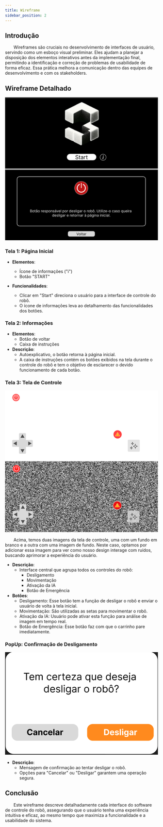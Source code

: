 ```yaml
---
title: Wireframe
sidebar_position: 2
---
```


## Introdução
&emsp;&emsp;Wireframes são cruciais no desenvolvimento de interfaces de usuário, servindo como um esboço visual preliminar. Eles ajudam a planejar a disposição dos elementos interativos antes da implementação final, permitindo a identificação e correção de problemas de usabilidade de forma eficaz. Essa prática melhora a comunicação dentro das equipes de desenvolvimento e com os stakeholders.


## Wireframe Detalhado
![Página Inicial](../../static/img/sprint-2/paginainicial.png)
![Página de Informações](../../static/img/sprint-2/info.png)
### Tela 1: Página Inicial

- **Elementos**:
  - Ícone de informações ("i")
  - Botão "START"

- **Funcionalidades**:
  - Clicar em "Start" direciona o usuário para a interface de controle do robô.
  - O ícone de informações leva ao detalhamento das funcionalidades dos botões.

### Tela 2: Informações
- **Elementos**:
  - Botão de voltar
  - Caixa de instruções
- **Descrição**:
  - Autoexplicativo, o botão retorna à página inicial.
  - A caixa de instruções contém os botões exibidos na tela durante o controle do robô e tem o objetivo de esclarecer o devido funcionamento de cada botão.

### Tela 3: Tela de Controle
![Central de Controle](../../static/img/sprint-2/centraldecontrole.png)
![Central de Controle com ruído](../../static/img/sprint-2/controle-com-ruido.png)

&emsp;&emsp;Acima, temos duas imagens da tela de controle, uma com um fundo em branco e a outra com uma imagem de fundo. Neste caso, optamos por adicionar essa imagem para ver como nosso design interage com ruídos, buscando aprimorar a experiência do usuário.

- **Descrição**:
  - Interface central que agrupa todos os controles do robô:
    - Desligamento
    - Movimentação
    - Ativação da IA
    - Botão de Emergência
- **Botões**:
  - Desligamento: Esse botão tem a função de desligar o robô e enviar o usuário de volta à tela inicial.
  - Movimentação: São utilizadas as setas para movimentar o robô.
  - Ativação da IA: Usuário pode ativar esta função para análise de imagem em tempo real.
  - Botão de Emergência: Esse botão faz com que o carrinho pare imediatamente.

### PopUp: Confirmação de Desligamento

![Desligamento](../../static/img/sprint-2/turnoff.png)

- **Descrição**:
  - Mensagem de confirmação ao tentar desligar o robô.
  - Opções para "Cancelar" ou "Desligar" garantem uma operação segura.

## Conclusão
&emsp;&emsp;Este wireframe descreve detalhadamente cada interface do software de controle do robô, assegurando que o usuário tenha uma experiência intuitiva e eficaz, ao mesmo tempo que maximiza a funcionalidade e a usabilidade do sistema.
